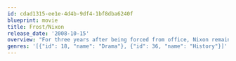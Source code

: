 ```yaml
---
id: cdad1315-ee1e-4d4b-9df4-1bf8dba6240f
blueprint: movie
title: Frost/Nixon
release_date: '2008-10-15'
overview: "For three years after being forced from office, Nixon remained silent. But in summer 1977, the steely, cunning former commander-in-chief agreed to sit for one all-inclusive interview to confront the questions of his time in office and the Watergate scandal that ended his presidency. Nixon surprised everyone in selecting Frost as his televised confessor, intending to easily outfox the breezy British showman and secure a place in the hearts and minds of Americans. Likewise, Frost's team harboured doubts about their boss's ability to hold his own. But as the cameras rolled, a charged battle of wits resulted."
genres: '[{"id": 18, "name": "Drama"}, {"id": 36, "name": "History"}]'
---
```

